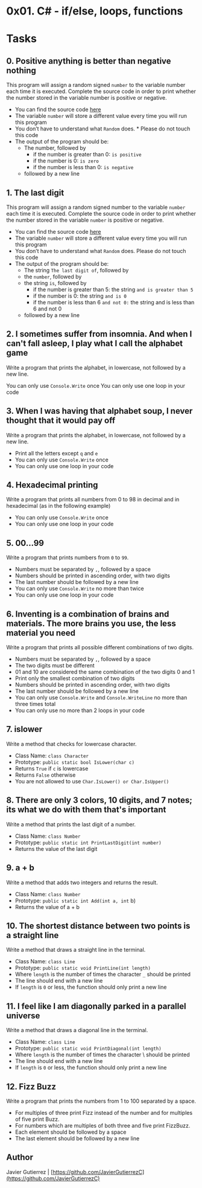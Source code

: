 # 0x01. C# - if/else, loops, functions

# Tasks

## 0. Positive anything is better than negative nothing
This program will assign a random signed ```number``` to the variable number each time it is executed. Complete the source code in order to print whether the number stored in the variable number is positive or negative.

* You can find the source code [here](https://github.com/holbertonschool/0x01.cs/blob/master/0-positive_or_negative.cs)
* The variable ```number``` will store a different value every time you will run this program
* You don’t have to understand what ```Random``` does. * Please do not touch this code
* The output of the program should be:
  * The number, followed by
    * if the number is greater than 0: ```is positive```
    * if the number is 0: ```is zero```
    * if the number is less than 0: ```is negative```
  * followed by a new line
             
## 1. The last digit
This program will assign a random signed number to the variable ```number``` each time it is executed. Complete the source code in order to print whether the number stored in the variable ```number``` is positive or negative.

* You can find the source code [here](https://github.com/holbertonschool/0x01.cs/blob/master/1-last_digit.cs)
* The variable ```number``` will store a different value every time you will run this program
* You don’t have to understand what ```Random``` does. Please do not touch this code
* The output of the program should be:
  * The string ```The last digit of```, followed by
  * the ```number```, followed by
  * the string ```is```, followed by
    * if the number is greater than 5: the string ```and is greater than 5```
    * if the number is 0: the string ```and is 0```
    * if the number is less than 6 ```and not 0:``` the string and is less than 6 and not 0
  * followed by a new line

## 2. I sometimes suffer from insomnia. And when I can't fall asleep, I play what I call the alphabet game
Write a program that prints the alphabet, in lowercase, not followed by a new line.

You can only use ```Console.Write``` once
You can only use one loop in your code


## 3. When I was having that alphabet soup, I never thought that it would pay off
Write a program that prints the alphabet, in lowercase, not followed by a new line.

* Print all the letters except ```q``` and ```e```
* You can only use ```Console.Write``` once
* You can only use one loop in your code

## 4. Hexadecimal printing
Write a program that prints all numbers from 0 to 98 in decimal and in hexadecimal (as in the following example)

* You can only use ```Console.Write``` once
* You can only use one loop in your code

## 5. 00...99
Write a program that prints numbers from ```0``` to ```99```.

* Numbers must be separated by ```,```, followed by a space
* Numbers should be printed in ascending order, with two digits
* The last number should be followed by a new line
* You can only use ```Console.Write``` no more than twice
* You can only use one loop in your code

## 6. Inventing is a combination of brains and materials. The more brains you use, the less material you need 
Write a program that prints all possible different combinations of two digits.

* Numbers must be separated by ```,```, followed by a space
* The two digits must be different
* 01 and 10 are considered the same combination of the two digits 0 and 1
* Print only the smallest combination of two digits
* Numbers should be printed in ascending order, with two digits
* The last number should be followed by a new line
* You can only use ```Console.Write``` and ```Console.WriteLine``` no more than three times total
* You can only use no more than 2 loops in your code

## 7. islower  
Write a method that checks for lowercase character.

* Class Name: ```class Character```
* Prototype: ```public static bool IsLower(char c)```
* Returns ```True``` if ```c``` is lowercase
* Returns ```False``` otherwise
* You are not allowed to use ```Char.IsLower() or Char.IsUpper()```

## 8. There are only 3 colors, 10 digits, and 7 notes; its what we do with them that's important
Write a method that prints the last digit of a number.

* Class Name: ```class Number```
* Prototype: ```public static int PrintLastDigit(int number)```
* Returns the value of the last digit

## 9. a + b
Write a method that adds two integers and returns the result.

* Class Name: ```class Number```
* Prototype: ```public static int Add(int a, int``` b)
* Returns the value of a + b

## 10. The shortest distance between two points is a straight line
Write a method that draws a straight line in the terminal.

* Class Name: ```class Line```
* Prototype: ```public static void PrintLine(int length)```
* Where ```length``` is the number of times the character ```_``` should be printed
* The line should end with a new line
* If ```length``` is ```0``` or less, the function should only print a new line

## 11. I feel like I am diagonally parked in a parallel universe
Write a method that draws a diagonal line in the terminal.

* Class Name: ```class Line```
* Prototype: ```public static void PrintDiagonal(int length)```
* Where ```length``` is the number of times the character \ should be printed
* The line should end with a new line
* If ```length``` is ```0``` or less, the function should only print a new line

## 12. Fizz Buzz
Write a program that prints the numbers from 1 to 100 separated by a space.

* For multiples of three print Fizz instead of the number and for multiples of five print Buzz.
* For numbers which are multiples of both three and five print FizzBuzz.
* Each element should be followed by a space
* The last element should be followed by a new line

## Author

Javier Gutierrez  | [https://github.com/JavierGutierrezC](https://github.com/JavierGutierrezC)